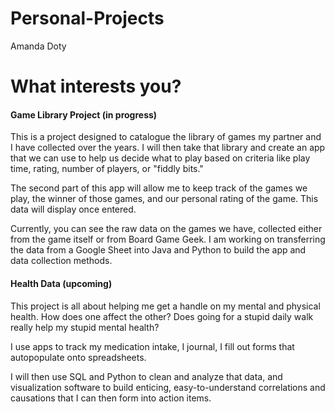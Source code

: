 # Personal-Projects
Amanda Doty


<h1>What interests you?</h1>

<h4>Game Library Project (in progress)</h4>
This is a project designed to catalogue the library of games my partner and I have collected over the years. I will then take that library and create an app that we can use to help us decide what to play based on criteria like play time, rating, number of players, or "fiddly bits."

The second part of this app will allow me to keep track of the games we play, the winner of those games, and our personal rating of the game. This data will display once entered.

Currently, you can see the raw data on the games we have, collected either from the game itself or from Board Game Geek. I am working on transferring the data from a Google Sheet into Java and Python to build the app and data collection methods.



<h4>Health Data (upcoming)</h4>
This project is all about helping me get a handle on my mental and physical health. How does one affect the other? Does going for a stupid daily walk really help my stupid mental health?

I use apps to track my medication intake, I journal, I fill out forms that autopopulate onto spreadsheets. 

I will then use SQL and Python to clean and analyze that data, and visualization software to build enticing, easy-to-understand correlations and causations that I can then form into action items.

